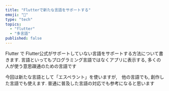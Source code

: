 ```yaml
---
title: "Flutterで新たな言語をサポートする"
emoji: "🦜"
type: "tech"
topics:
  - "flutter"
  - "多言語"
published: false
---
```


Flutter で Flutter公式がサポートしていない言語をサポートする方法について書きます. 言語といってもプログラミング言語ではなくアプリに表示する, 多くの人が使う意思疎通のための言語です

今回は新たな言語として「エスペラント」を使いますが,　他の言語でも, 創作した言語でも使えます. 普通に普及した言語の対応でも参考になると思います

